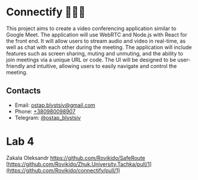 # Connectify 👨🏻‍💻

This project aims to create a video conferencing application similar to Google Meet. The application will use WebRTC and Node.js with React for the front end. It will allow users to stream audio and video in real-time, as well as chat with each other during the meeting. The application will include features such as screen sharing, muting and unmuting, and the ability to join meetings via a unique URL or code. The UI will be designed to be user-friendly and intuitive, allowing users to easily navigate and control the meeting.

## Contacts

- Email: [ostap.blystsiv@gmail.com](mailto:ostap.blystsiv@gmail.com)
- Phone: [+380980098907](phone:+380980098907)
- Telegram: [@ostap_blystsiv](https://telegram.me/ostap_blystsiv)


# Lab 4
Zakala Oleksandr
https://github.com/Rovikido/SafeRoute
[https://github.com/Rovikido/Zhuk.University.Tachka/pull/1](https://github.com/Rovikido/connectify/pull/1)
